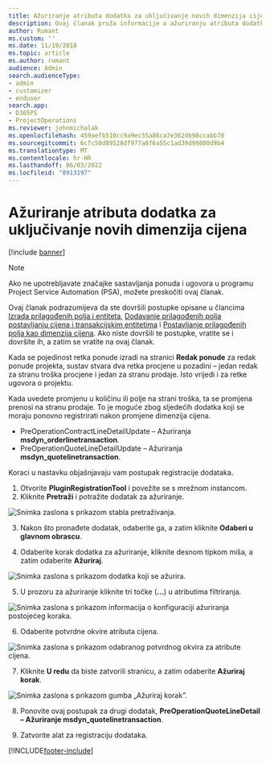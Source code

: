 ```yaml
---
title: Ažuriranje atributa dodatka za uključivanje novih dimenzija cijena
description: Ovaj članak pruža informacije o ažuriranju atributa dodatka za dimenzije cijena.
author: Rumant
ms.custom: ''
ms.date: 11/19/2018
ms.topic: article
ms.author: rumant
audience: Admin
search.audienceType:
- admin
- customizer
- enduser
search.app:
- D365PS
- ProjectOperations
ms.reviewer: johnmichalak
ms.openlocfilehash: 459aefb510cc9a9ec55a86ca7e362db98ccabb70
ms.sourcegitcommit: 6cfc50d89528df977a8f6a55c1ad39d99800d9b4
ms.translationtype: MT
ms.contentlocale: hr-HR
ms.lasthandoff: 06/03/2022
ms.locfileid: "8913197"
---
```

# <a name="update-plug-in-attributes-to-include-new-pricing-dimensions"></a>Ažuriranje atributa dodatka za uključivanje novih dimenzija cijena

[!include [banner](../includes/psa-now-project-operations.md)]

> [!NOTE]
> Ako ne upotrebljavate značajke sastavljanja ponuda i ugovora u programu Project Service Automation (PSA), možete preskočiti ovaj članak.

Ovaj članak podrazumijeva da ste dovršili postupke opisane u člancima [Izrada prilagođenih polja i entiteta](create-custom-fields-entities.md), [Dodavanje prilagođenih polja postavljanju cijena i transakcijskim entitetima](field-references.md) i [Postavljanje prilagođenih polja kao dimenzija cijena](set-up-pricing-dimensions.md). Ako niste dovršili te postupke, vratite se i dovršite ih, a zatim se vratite na ovaj članak.

Kada se pojedinost retka ponude izradi na stranici **Redak ponude** za redak ponude projekta, sustav stvara dva retka procjene u pozadini – jedan redak za stranu troška procjene i jedan za stranu prodaje. Isto vrijedi i za retke ugovora o projektu.

Kada uvedete promjenu u količinu ili polje na strani troška, ta se promjena prenosi na stranu prodaje. To je moguće zbog sljedećih dodatka koji se moraju ponovno registrirati nakon promjene dimenzija cijena.

- PreOperationContractLineDetailUpdate – Ažuriranja **msdyn_orderlinetransaction**.
- PreOperationQuoteLineDetailUpdate – Ažuriranja **msdyn_quotelinetransaction**.

Koraci u nastavku objašnjavaju vam postupak registracije dodataka.

1. Otvorite **PluginRegistrationTool** i povežite se s mrežnom instancom.
2. Kliknite **Pretraži** i potražite dodatak za ažuriranje.

 ![Snimka zaslona s prikazom stabla pretraživanja.](media/PRT-1.png)

3. Nakon što pronađete dodatak, odaberite ga, a zatim kliknite **Odaberi u glavnom obrascu**.

4. Odaberite korak dodatka za ažuriranje, kliknite desnom tipkom miša, a zatim odaberite **Ažuriraj**.

 ![Snimka zaslona s prikazom dodatka koji se ažurira.](media/PRT-2.png)
 
5. U prozoru za ažuriranje kliknite tri točke (**...**) u atributima filtriranja.

 ![Snimka zaslona s prikazom informacija o konfiguraciji ažuriranja postojećeg koraka.](media/PRT-3.png)
 
6. Odaberite potvrdne okvire atributa cijena.

 ![Snimka zaslona s prikazom odabranog potvrdnog okvira za atribute cijena.](media/PRT-4.png)

7. Kliknite **U redu** da biste zatvorili stranicu, a zatim odaberite **Ažuriraj korak**.

 ![Snimka zaslona s prikazom gumba „Ažuriraj korak”.](media/PRT-5.png)
 
8. Ponovite ovaj postupak za drugi dodatak, **PreOperationQuoteLineDetail – Ažuriranje msdyn_quotelinetransaction**.

9. Zatvorite alat za registraciju dodataka.



[!INCLUDE[footer-include](../includes/footer-banner.md)]
